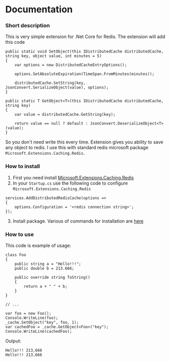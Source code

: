 # Documentation

### Short description

This is very simple extension for .Net Core for Redis. The extension will add this code 

````
public static void SetObject(this IDistributedCache distributedCache, string key, object value, int minutes = 5)
{
    var options = new DistributedCacheEntryOptions(); 
    
    options.SetAbsoluteExpiration(TimeSpan.FromMinutes(minutes)); 
    
    distributedCache.SetString(key, JsonConvert.SerializeObject(value), options);
}

public static T GetObject<T>(this IDistributedCache distributedCache, string key)
{
    var value = distributedCache.GetString(key);

    return value == null ? default : JsonConvert.DeserializeObject<T>(value);
}
````

So you don't need write this every time. Extension gives you ability to save any object to redis. 
I use this with standard redis microsoft package `Microsoft.Extensions.Caching.Redis`.

### How to install

1) First you need install [Microsoft.Extensions.Caching.Redis](https://www.nuget.org/packages/Microsoft.Extensions.Caching.Redis)
2) In your `Startup.cs` use the following code to configure `Microsoft.Extensions.Caching.Redis`

````
services.AddDistributedRedisCache(options =>
{
    options.Configuration = '<redis connection string>';
});
````

3) Install package. Various of commands for installation are [here](https://www.nuget.org/packages/VerySimpleRedisExctension/)

### How to use 

This code is example of usage:

````
class Foo
{
    public string a = "Hello!!!";
    public double b = 213.666;

    public override string ToString()
    {
        return a + " " + b;
    }
}

// ...

var foo = new Foo();
Console.WriteLine(foo);
_cache.SetObject("key", foo, 1);
var cachedFoo = _cache.GetObject<Foo>("key");
Console.WriteLine(cachedFoo);

````

Output:

````
Hello!!! 213,666
Hello!!! 213,666
````

